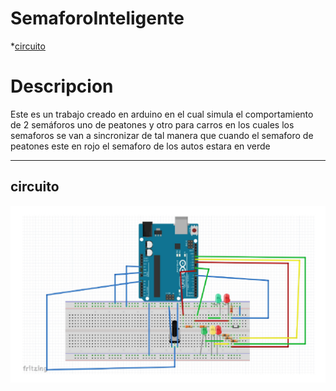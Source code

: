 # SemaforoInteligente
*[circuito](/README.md)
# Descripcion   
Este es un trabajo creado en arduino en el cual simula el comportamiento de 2 semáforos uno de peatones y otro para carros en los cuales los  semaforos se van a sincronizar de tal manera que cuando el semaforo de peatones este en rojo el semaforo de los autos estara en verde
______
## circuito 
![circuito](/CircuitoSemaforo.JPG)





